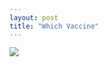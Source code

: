 ```yaml
---
layout: post
title: "Which Vaccine"
---
```

<img id="img" src=" {{ site.baseurl}}/images/50-07-02-21-Which-Vaccine.png"/>